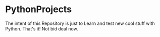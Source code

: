# PythonProjects

The intent of this Repository is just to Learn and test new cool stuff with Python. That's it! Not bid deal now.
